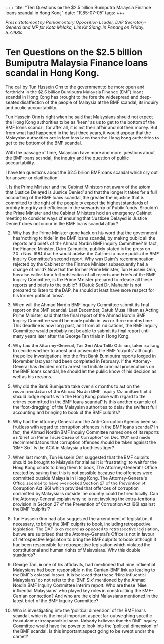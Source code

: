 +++ 
title: "Ten Questions on the $2.5 billion Bumiputra Malaysia Finance loans scandal in Hong Kong"
date: "1985-07-05"
tags:
+++

_Press Statement by Parliamentary Opposition Leader, DAP Secretary-General and MP for Kota Melaka, Lim Kit Siang, in Penang on Friday, 5.7.l985:_

# Ten Questions on the $2.5 billion Bumiputra Malaysia Finance loans scandal in Hong Kong.

The call by Tun Hussein Onn to the government to be more open and forthright in the $2.5 billion Bumiputra Malaysia Finance (BMF) loans scandal in Hong Kong has brought to the fore the widespread and deep-seated disaffection of the people of Malaysia at the BMF scandal, its inquiry and public accountability.</u>

Tun Hussein Onn is right when he said that Malaysians should not expect the 
Hong Kong authorities to be as 'keen' as us to get to the bottom of the BMF 
loans scandal, for after all, it is not their affair and not their money. But from 
what had happened in the last three years, it would appear that the Malaysian
authorities are in fact less keen than the Hong Kong authorities to
get to the bottom of the BMF scandal.

With the passage of time, Malaysian have more and more questions about the BMF 
loans scandal, the inquiry and the question of public accountability.

I have ten questions about the $2.5 billion BMF loans scandal which cry out for 
answer or clarification:
 
l. Is the Prime Minister and the Cabinet Ministers not aware of the axiom that 
‘Justice Delayed is Justice Denied’ and that the longer it takes for a full accounting 
of the BMF loans scandal, the greater the injustice that is committed to the right 
of the people to expect the highest standards of probity integrity and efficiency 
in the stewardship of Public funds. Shouldn’t the Prime Minister and the Cabinet 
Ministers hold an emergency Cabinet meeting to consider ways of ensuring
that ‘Justicee Delayed is Justice Denied’ does not occur in the BMF loans scandal 
affair?

2. Why has the Prime Minister gone back on his word that the government has 
‘nothing to hide’ in the BMF loans scandal, by making public all the reports and 
briefs of the Ahmad Nordin BMF Inquiry Committee? In fact, the Finance Minister, 
Daim Zainuddin, publicly stated in the press on 20th Nov. l984 that he would
advise the Cabinet to make public the BMF Inquiry Committee’s
second report. Why was Daim's recommendation rejected by the Cabinet or the 
Finance Minister subsequently had a change of mind? Now that the former 
Prime Minister, Tun Hussein Onn, has also called for a full publication of all reports 
and briefs of the BMF Inquiry Committee, is the Prime Minister prepared to
release all these reports and briefs to the public? If Datuk Seri Dr. Mahathir is not 
prepared to listen to the DAP, he should at least have more respect for his former political ‘boss’.

3. When will the Ahmad Nordin BMF Inquiry Committee submit its final report on the BMF 
scandal. Last December, Datuk Musa Hitam as Acting Prime Minister, said that the final 
report of the Ahmad Nordin BMF Inquiry Committee would be made public in two or three 
months time. This deadline is now long past, and from all indications, the BMF Inquiry Committee 
would probably not be able to submit its final report until many years later after the 
George Tan trials in Hong Kong. 

4. Why has the Attorney-General, Tan Seri Abu Talib Othman, taken so long to decide 
whether to arrest and prosecute the BMF ‘culprits’ although the police investigations into the first
Bank Bumiputra reports lodged in November last year had been completed in February. If the 
Attorney-General has decided not to arrest and initiate criminal prosecutions on the BMF 
loans scandal, he should let the public know of his decision as well as his reasons.

5. Why did the Bank Bumiputra take over six months to act on the recommendation 
of the Ahmad Nordin BMF Inquiry Committee that it should lodge reports with the 
Hong Kong police with regard to the crimes committed in the BMF loans scandal? 
Is this another example of the ‘foot-dragging’ of the Malaysian authorities to delay the 
swiftest full accounting and bringing to book of the BMF culprits?

6. Why had the Attorney General and the Anti-Corruption Agency been so fruitless 
with regard to corruption offences in the BMF loans scandal? In fact, the Ahmad 
Nordin BMF Inquiry Committee named one of its reports as ‘Brief on Prima Facie Cases 
of Corruption’ on Dec 198? and made recommendations that corruption offences should 
be taken against the ‘BMF Six’. Is the ACA in Malaysia a toothless tiger?

7. When last month, Tun Hussein Onn suggested that the BMF culprits should be brought 
to Malaysia for trial as it is ‘frustrating’ to wait for the Hong Kong courts to bring them 
to book, The Attorney-General's Office reacted by saying that this is not possible
because the offences were committed  outside Malaysia in Hong Kong. The Attorney-General's 
Office seemed to have overlooked Section 27 of the Prevention of Corruption Act l96l 
which provided that offences of corruption committed by Malaysians outside the country
could be tried locally. Can the Attorney-General explain why he is not invoking the 
extra-territoria provision in Section 27 of the Prevention of Corruption Act l96l against the 
BMF ‘culprits’?

8. Tun Hussein Onn had also suggested the amendment of legislation, if necessary, 
to bring the BMF culprits to book, including retrospective legislation. The DAP is 
on record as opposed to retrospective legislation, but we are surprised that the Attorney-General’s 
Office is not in favour of retrospective legislation to bring the BMF culprits to book although
it had been responsible for retrospective legislation which violated the constitutional and human 
rights of Malaysians. Why this double standards?

9. George Tan, in one of his affidavits, had mentioned that nine influential Malaysians 
had been responsible in the Carrian-BMF link up leading to the BMF’s colossal losses. 
It is believed that these ‘Nine influential Malaysians’ do not refer to the ‘BMF Six’ mentioned
by the Ahmad Nordin BMF Inquiry Committee interim report. Who are these ‘Nine influential Malaysians’ who played key roles in constructiing the BMF-Carrian connection? And who are the 
eight Malaysians mentioned in the latest brief of the BMF Inquiry Committee?

10. Who is investigating into the ‘political dimension’ of the BMF loans scandal, 
which is the most important aspect far-outweighing specific fraudulent or irresponsible loans. 
Nobody believes that the BMF Inquiry Committee would have the power to look into
the ‘political dimension’ of the BMF scandal. Is this important aspect going to be swept under 
the carpet?
 
